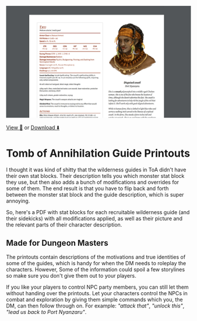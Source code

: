 ![screenshot of printout](src/assets/screenshot.jpg)

[View 👀](https://github.com/claflamme/toa-guide-printouts/blob/master/guides.pdf) or
[Download ⬇️](https://github.com/claflamme/toa-guide-printouts/raw/master/guides.pdf)

# Tomb of Annihilation Guide Printouts

I thought it was kind of shitty that the wilderness guides in ToA didn't have their own stat blocks. Their description tells you which monster stat block they use, but then also adds a bunch of modifications and overrides for some of them. The end result is that you have to flip back and forth between the monster stat block and the guide description, which is super annoying.

So, here's a PDF with stat blocks for each recruitable wilderness guide (and their sidekicks) with all modifications applied, as well as their picture and the relevant parts of their character description.

## Made for Dungeon Masters

The printouts contain descriptions of the motivations and true identities of some of the guides, which is handy for when the DM needs to roleplay the characters. However,  Some of the information could spoil a few storylines so make sure you don't give them out to your players.

If you like your players to control NPC party members, you can still let them without handing over the printouts. Let your characters control the NPCs in combat and exploration by giving them simple commands which you, the DM, can then follow through on. For example: _"attack that"_, _"unlock this"_, _"lead us back to Port Nyanzaru"_.
